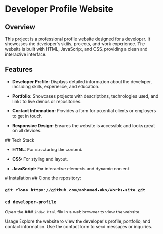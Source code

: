 # Developer Profile Website
## Overview
This project is a professional profile website designed for a developer. It showcases the developer's skills, projects, and work experience. The website is built with HTML, JavaScript, and CSS, providing a clean and interactive interface.

## Features
<ul><li><b>Developer Profile:
</b> Displays detailed information about the developer, including skills, experience, and education.
</li>
</ul>
<ul><li><b> Portfolio:
</b> Showcases projects with descriptions, technologies used, and links to live demos or repositories.
</li>
</ul>
<ul><li><b>Contact Information:
</b> Provides a form for potential clients or employers to get in touch.
</li>
</ul>
<ul><li><b>Responsive Design:
</b> Ensures the website is accessible and looks great on all devices.
</li>
</ul>
## Tech Stack
<ul><li><b>HTML:
</b> For structuring the content.
</li>
</ul>
<ul><li><b>CSS:
</b> For styling and layout.
</li>
</ul>
<ul><li><b>JavaScript:
</b> For interactive elements and dynamic content.
</li>
</ul>
# Installation
## Clone the repository:

### `git clone https://github.com/mohamed-ako/Works-site.git`
### `cd developer-profile`
Open the ### `index.html` file in a web browser to view the website.

Usage
Explore the website to view the developer's profile, portfolio, and contact information.
Use the contact form to send messages or inquiries.
